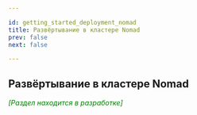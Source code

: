 ```yaml
---

id: getting_started_deployment_nomad
title: Развёртывание в кластере Nomad
prev: false
next: false

---
```


## Развёртывание в кластере Nomad

<font color="green">

*\[Раздел находится в разработке\]*

</font>